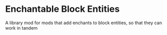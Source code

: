 # Enchantable Block Entities

A library mod for mods that add enchants to block entities, so that they can work in tandem